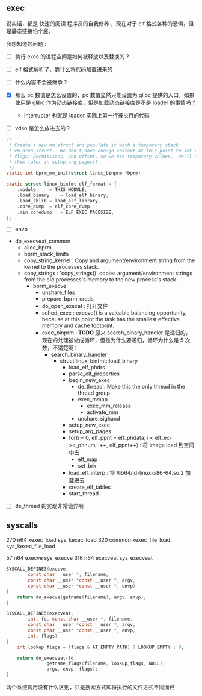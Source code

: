 ## exec
说实话，都是 快速的阅读 程序员的自我修养 ，现在对于 elf 格式各种的恐惧，但是静态链接怕个屁。

我想知道的问题 :
- [ ] 执行 exec 的进程空间是如何被释放以及替换的 ? 
- [ ] elf 格式解析了，靠什么将代码加载进来的
- [ ] 什么内容不会被继承 ?

- [x] 那么 pc 数值是怎么设置的，pc 数值显然只能设置为 glibc 提供的入口，如果使用是 glibc 作为动态链接库，但是加载动态链接库是不是 loader 的事情吗 ?
  - interrupter 也就是 loader 实际上第一行被执行的代码

- [ ] vdso 是怎么放进去的 ?

```c
/*
 * Create a new mm_struct and populate it with a temporary stack
 * vm_area_struct.  We don't have enough context at this point to set the stack
 * flags, permissions, and offset, so we use temporary values.  We'll update
 * them later in setup_arg_pages().
 */
static int bprm_mm_init(struct linux_binprm *bprm)
```

```c
static struct linux_binfmt elf_format = {
	.module		= THIS_MODULE,
	.load_binary	= load_elf_binary,
	.load_shlib	= load_elf_library,
	.core_dump	= elf_core_dump,
	.min_coredump	= ELF_EXEC_PAGESIZE,
};
```

- [ ] envp

- do_execveat_common
  - alloc_bprm
  - bprm_stack_limits
  - copy_string_kernel : Copy and argument/environment string from the kernel to the processes stack.
  - copy_strings : 'copy_strings()' copies argument/environment strings from the old processes's memory to the new process's stack.
    - bprm_execve
      - unshare_files
      - prepare_bprm_creds
      - do_open_execat : 打开文件
      - sched_exec : execve() is a valuable balancing opportunity, because at this point the task has the smallest effective memory and cache footprint.
      - exec_binprm : **TODO** 原来 search_binary_handler 是递归的，现在的处理被做成循环，但是为什么要递归，循环为什么是 5 次数，不清楚啊 !
        - search_binary_handler
          - struct linux_binfmt::load_binary
            - load_elf_phdrs
            - parse_elf_properties
            - begin_new_exec
              - de_thread : Make this the only thread in the thread group
              - exec_mmap
                - exec_mm_release
                - activate_mm
              - unshare_sighand
            - setup_new_exec
            - setup_arg_pages
            - for(i = 0, elf_ppnt = elf_phdata; i < elf_ex->e_phnum; i++, elf_ppnt++) : 将 image load 到空间中去
              - elf_map
              - set_brk
            - load_elf_interp : 将 /lib64/ld-linux-x86-64.so.2 加载进去
            - create_elf_tables
            - start_thread


- [ ] de_thread 的实现非常诡异啊

## syscalls
270	n64	kexec_load			sys_kexec_load
320	common	kexec_file_load		sys_kexec_file_load

57	n64	execve			sys_execve
316	n64	execveat			sys_execveat

```c
SYSCALL_DEFINE3(execve,
		const char __user *, filename,
		const char __user *const __user *, argv,
		const char __user *const __user *, envp)
{
	return do_execve(getname(filename), argv, envp);
}

SYSCALL_DEFINE5(execveat,
		int, fd, const char __user *, filename,
		const char __user *const __user *, argv,
		const char __user *const __user *, envp,
		int, flags)
{
	int lookup_flags = (flags & AT_EMPTY_PATH) ? LOOKUP_EMPTY : 0;

	return do_execveat(fd,
			   getname_flags(filename, lookup_flags, NULL),
			   argv, envp, flags);
}
```
两个系统调用没有什么区别，只是搜索方式即将执行的文件方式不同而已

[^1]: https://lwn.net/Articles/630727/
[^2]: https://lwn.net/Articles/631631/ : 应该算是分析的即为详细了吧!
